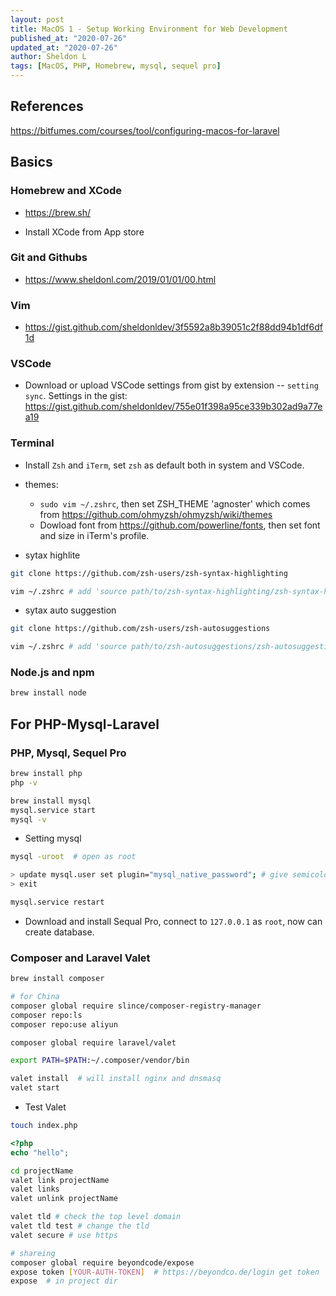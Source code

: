 ```yaml
---
layout: post
title: MacOS 1 - Setup Working Environment for Web Development
published_at: "2020-07-26"
updated_at: "2020-07-26"
author: Sheldon L
tags: [MacOS, PHP, Homebrew, mysql, sequel pro]
---
```


## References

<https://bitfumes.com/courses/tool/configuring-macos-for-laravel>


## Basics

### Homebrew and XCode

- <https://brew.sh/>

- Install XCode from App store

### Git and Githubs

- <https://www.sheldonl.com/2019/01/01/00.html>


### Vim

- <https://gist.github.com/sheldonldev/3f5592a8b39051c2f88dd94b1df6df1d>

### VSCode

- Download or upload VSCode settings from gist by extension -- `setting sync`. Settings in the gist: <https://gist.github.com/sheldonldev/755e01f398a95ce339b302ad9a77ea19>

### Terminal

- Install `Zsh` and `iTerm`, set `zsh` as default both in system and VSCode. 

- themes:
	- `sudo vim ~/.zshrc`, then set ZSH_THEME 'agnoster' which comes from <https://github.com/ohmyzsh/ohmyzsh/wiki/themes>
	- Dowload font from <https://github.com/powerline/fonts>, then set font and size in iTerm's profile.

- sytax highlite

```bash
git clone https://github.com/zsh-users/zsh-syntax-highlighting

vim ~/.zshrc # add 'source path/to/zsh-syntax-highlighting/zsh-syntax-highlighting.zsh'
```

- sytax auto suggestion

```bash
git clone https://github.com/zsh-users/zsh-autosuggestions

vim ~/.zshrc # add 'source path/to/zsh-autosuggestions/zsh-autosuggestions.zsh'
```

### Node.js and npm

```bash
brew install node
```

## For PHP-Mysql-Laravel

### PHP, Mysql, Sequel Pro

```bash
brew install php
php -v

brew install mysql
mysql.service start
mysql -v
```

- Setting mysql

```bash
mysql -uroot  # open as root

> update mysql.user set plugin="mysql_native_password"; # give semicolon
> exit

mysql.service restart
```

- Download and install Sequal Pro, connect to `127.0.0.1` as `root`, now can create database.

### Composer and Laravel Valet

```bash
brew install composer

# for China
composer global require slince/composer-registry-manager
composer repo:ls
composer repo:use aliyun

composer global require laravel/valet

export PATH=$PATH:~/.composer/vendor/bin

valet install  # will install nginx and dnsmasq
valet start
```

- Test Valet

```bash
touch index.php
```

```php
<?php
echo "hello";
```

```bash
cd projectName
valet link projectName
valet links
valet unlink projectName

valet tld # check the top level domain
valet tld test # change the tld
valet secure # use https

# shareing
composer global require beyondcode/expose
expose token [YOUR-AUTH-TOKEN]  # https://beyondco.de/login get token
expose  # in project dir
```

    